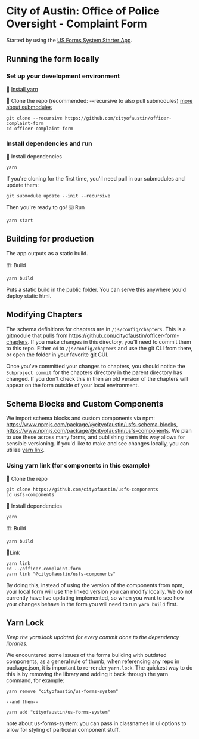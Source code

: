 # City of Austin: Office of Police Oversight - Complaint Form
Started by using the [US Forms System Starter App](https://github.com/usds/us-forms-system-starter-app).

## Running the form locally
### Set up your development environment
💾 [Install yarn](https://yarnpkg.com/en/docs/install)

👯 Clone the repo (recommended: --recursive to also pull submodules) [more about submodules](http://www.vogella.com/tutorials/GitSubmodules/article.html)
```
git clone --recursive https://github.com/cityofaustin/officer-complaint-form
cd officer-complaint-form
```

### Install dependencies and run

💾 Install dependencies
```
yarn
```

If you're cloning for the first time, you'll need pull in our submodules and update them:

```
git submodule update --init --recursive
```

Then you're ready to go!
⌨️ Run
```
yarn start
```

## Building for production

The app outputs as a static build.

🏗 Build
```
yarn build
```

Puts a static build in the public folder. You can serve this anywhere you'd deploy static html.

## Modifying Chapters
The schema definitions for chapters are in `/js/config/chapters`. This is a gitmodule that pulls from https://github.com/cityofaustin/officer-form-chapters. If you make changes in this directory, you'll need to commit them to this repo. Either `cd` to `/js/config/chapters` and use the git CLI from there, or open the folder in your favorite git GUI.

Once you've committed your changes to chapters, you should notice the `Subproject commit` for the chapters directory in the parent directory has changed. If you don't check this in then an old version of the chapters will appear on the form outside of your local environment.

## Schema Blocks and Custom Components
We import schema blocks and custom components via npm: https://www.npmjs.com/package/@cityofaustin/usfs-schema-blocks, https://www.npmjs.com/package/@cityofaustin/usfs-components. We plan to use these across many forms, and publishing them this way allows for sensible versioning. If you'd like to make and see changes locally, you can utilize [yarn link](https://yarnpkg.com/lang/en/docs/cli/link/).

### Using yarn link (for components in this example)

👯 Clone the repo
```
git clone https://github.com/cityofaustin/usfs-components
cd usfs-components
```
💾 Install dependencies
```
yarn
```
🏗 Build
```
yarn build
```
🔗Link
```
yarn link
cd ../officer-complaint-form
yarn link "@cityofaustin/usfs-components"
```

By doing this, instead of using the version of the components from npm, your local form will use the linked version you can modify locally. We do not currently have live updating implemented, so when you want to see how your changes behave in the form you will need to run `yarn build` first.

## Yarn Lock

*Keep the yarn.lock updated for every commit done to the dependency libraries.*

We encountered some issues of the forms building with outdated components, as a general rule of thumb, when referencing any repo in package.json, it is important to re-render `yarn.lock`. The quickest way to do this is by removing the library and adding it back through the yarn command, for example:

```
yarn remove "cityofaustin/us-forms-system"

--and then--

yarn add "cityofaustin/us-forms-system"
```

note about us-forms-system: you can pass in classnames in ui options to allow for styling of particular component stuff. 
